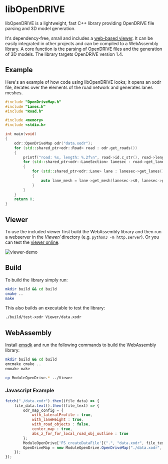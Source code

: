 # libOpenDRIVE
libOpenDRIVE is a lightweight, fast C++ library providing OpenDRIVE file parsing and 3D model generation. 

It's dependency-free, small and includes a [web-based viewer](https://sebastian-pagel.net/odrviewer/). It can be easily integrated in other projects and can be compiled to a WebAssembly library. A core function is the parsing of OpenDRIVE files and the generation of 3D models. The library targets OpenDRIVE version 1.4.


## Example
Here's an example of how code using libOpenDRIVE looks; it opens an xodr file, iterates over the elements of the road network and generates lanes meshes.

```c++
#include "OpenDriveMap.h"
#include "Lanes.h"
#include "Road.h"

#include <memory>
#include <stdio.h>

int main(void)
{
    odr::OpenDriveMap odr("data.xodr");
    for (std::shared_ptr<odr::Road> road : odr.get_roads())
    {
        printf("road: %s, length: %.2f\n", road->id.c_str(), road->length);
        for (std::shared_ptr<odr::LaneSection> lanesec : road->get_lanesections())
        {
            for (std::shared_ptr<odr::Lane> lane : lanesec->get_lanes())
            {
                auto lane_mesh = lane->get_mesh(lanesec->s0, lanesec->get_end(), 0.1);
            }
        }
    }
    return 0;
}
```


## Viewer
To use the included viewer first build the WebAssembly library and then run a webserver in the _Viewer/_ directory (e.g. `python3 -m http.server`). Or you can test the [viewer online](https://sebastian-pagel.net/odrviewer/).

![viewer-demo](https://user-images.githubusercontent.com/42587026/129762731-3c89900b-979e-436a-9a55-4c8745baa945.png)


## Build
To build the library simply run:
```bash
mkdir build && cd build
cmake ..
make
```

This also builds an executable to test the library:
```bash
./build/test-xodr Viewer/data.xodr
```


## WebAssembly
Install [emsdk](https://github.com/emscripten-core/emsdk) and run the following commands to build the WebAssembly library:

```bash
mkdir build && cd build
emcmake cmake ..
emmake make

cp ModuleOpenDrive.* ../Viewer
```

### Javascript Example

```js
fetch("./data.xodr").then((file_data) => {
    file_data.text().then((file_text) => {
        odr_map_config = {
            with_lateralProfile : true,
            with_laneHeight : true,
            with_road_objects : false,
            center_map : true,
            abs_z_for_for_local_road_obj_outline : true
        };
        ModuleOpenDrive['FS_createDataFile'](".", "data.xodr", file_text, true, true);
        OpenDriveMap = new ModuleOpenDrive.OpenDriveMap("./data.xodr", odr_map_config);
    });
});
```

